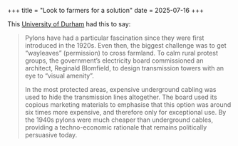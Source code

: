 +++
title = "Look to farmers for a solution"
date = 2025-07-16
+++

This [University of Durham](https://www.durham.ac.uk/research/current/thought-leadership/2025/07/pylon-wars-show-why-big-energy-plans-need-locals-on-board/) had this to say:

> Pylons have had a particular fascination since they were first introduced in the 1920s. Even then, the biggest challenge was to get “wayleaves” (permission) to cross farmland. To calm rural protest groups, the government’s electricity board commissioned an architect, Reginald Blomfield, to design transmission towers with an eye to “visual amenity”.
>
> In the most protected areas, expensive underground cabling was used to hide the transmission lines altogether. The board used its copious marketing materials to emphasise that this option was around six times more expensive, and therefore only for exceptional use. By the 1940s pylons were much cheaper than underground cables, providing a techno-economic rationale that remains politically persuasive today.